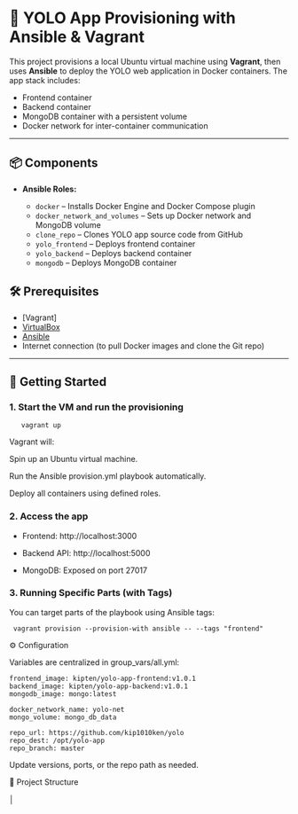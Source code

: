  # 🐳 YOLO App Provisioning with Ansible & Vagrant

This project provisions a local Ubuntu virtual machine using **Vagrant**, then uses **Ansible** to deploy the YOLO web application in Docker containers. The app stack includes:

- Frontend container
- Backend container
- MongoDB container with a persistent volume
- Docker network for inter-container communication

---

## 📦 Components

- **Ansible Roles:**
  
  - `docker` – Installs Docker Engine and Docker Compose plugin
  - `docker_network_and_volumes` – Sets up Docker network and MongoDB volume
  - `clone_repo` – Clones YOLO app source code from GitHub
  - `yolo_frontend` – Deploys frontend container
  - `yolo_backend` – Deploys backend container
  - `mongodb` – Deploys MongoDB container

## 🛠️ Prerequisites

- [Vagrant]
- [VirtualBox](https://www.virtualbox.org/wiki/Downloads)
- [Ansible](https://docs.ansible.com/ansible/latest/installation_guide/intro_installation.html)
- Internet connection (to pull Docker images and clone the Git repo)

---

## 🚀 Getting Started

### 1. Start the VM and run the provisioning

       vagrant up

 Vagrant will:

Spin up an Ubuntu virtual machine.

Run the Ansible provision.yml playbook automatically.

Deploy all containers using defined roles.

### 2. Access the app

- Frontend: http://localhost:3000

- Backend API: http://localhost:5000

-  MongoDB: Exposed on port 27017 

### 3. Running Specific Parts (with Tags)

You can target parts of the playbook using Ansible tags:

     vagrant provision --provision-with ansible -- --tags "frontend"

⚙️ Configuration

Variables are centralized in group_vars/all.yml:

    frontend_image: kipten/yolo-app-frontend:v1.0.1
    backend_image: kipten/yolo-app-backend:v1.0.1
    mongodb_image: mongo:latest

    docker_network_name: yolo-net
    mongo_volume: mongo_db_data

    repo_url: https://github.com/kip1010ken/yolo
    repo_dest: /opt/yolo-app
    repo_branch: master

Update versions, ports, or the repo path as needed.


📁 Project Structure


│   
